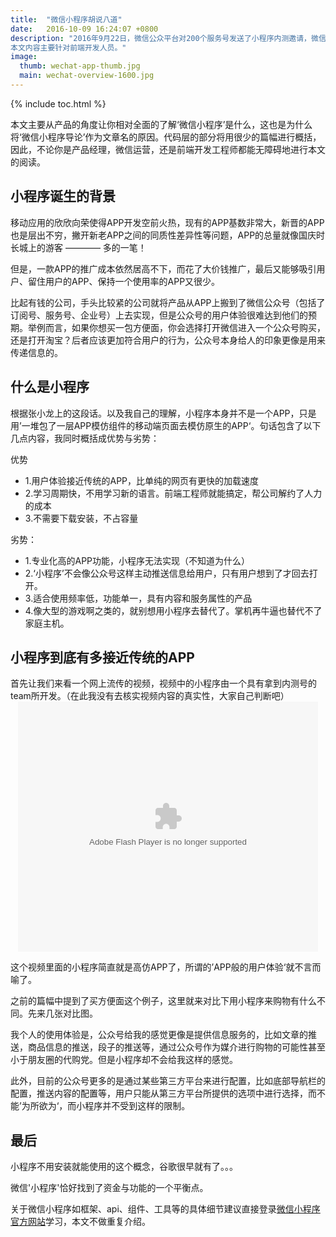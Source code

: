 ```yaml
---
title:  "微信小程序胡说八道"
date:   2016-10-09 16:24:07 +0800
description: "2016年9月22日，微信公众平台对200个服务号发送了小程序内测邀请，微信的神话是否将在此继续延续。
本文内容主要针对前端开发人员。"
image: 
  thumb: wechat-app-thumb.jpg
  main: wechat-overview-1600.jpg
---
```

{% include toc.html %}

本文主要从产品的角度让你相对全面的了解‘微信小程序’是什么，这也是为什么将‘微信小程序导论’作为文章名的原因。代码层的部分将用很少的篇幅进行概括，因此，不论你是产品经理，微信运营，还是前端开发工程师都能无障碍地进行本文的阅读。

## 小程序诞生的背景


移动应用的欣欣向荣使得APP开发空前火热，现有的APP基数非常大，新晋的APP也是层出不穷，撇开新老APP之间的同质性差异性等问题，APP的总量就像国庆时长城上的游客 ———— 多的一笔！

但是，一款APP的推广成本依然居高不下，而花了大价钱推广，最后又能够吸引用户、留住用户的APP、保持一个使用率的APP又很少。

比起有钱的公司，手头比较紧的公司就将产品从APP上搬到了微信公众号（包括了订阅号、服务号、企业号）上去实现，但是公众号的用户体验很难达到他们的预期。举例而言，如果你想买一包方便面，你会选择打开微信进入一个公众号购买，还是打开淘宝？后者应该更加符合用户的行为，公众号本身给人的印象更像是用来传递信息的。


## 什么是小程序

根据张小龙上的这段话。以及我自己的理解，小程序本身并不是一个APP，只是用’一堆包了一层APP模仿组件的移动端页面去模仿原生的APP‘。句话包含了以下几点内容，我同时概括成优势与劣势：


优势
* 1.用户体验接近传统的APP，比单纯的网页有更快的加载速度
* 2.学习周期快，不用学习新的语言。前端工程师就能搞定，帮公司解约了人力的成本
* 3.不需要下载安装，不占容量

劣势：
* 1.专业化高的APP功能，小程序无法实现（不知道为什么）
* 2.‘小程序’不会像公众号这样主动推送信息给用户，只有用户想到了才回去打开。
* 3.适合使用频率低，功能单一，具有内容和服务属性的产品
* 4.像大型的游戏啊之类的，就别想用小程序去替代了。掌机再牛逼也替代不了家庭主机。

## 小程序到底有多接近传统的APP

首先让我们来看一个网上流传的视频，视频中的小程序由一个具有拿到内测号的team所开发。（在此我没有去核实视频内容的真实性，大家自己判断吧）
<embed src='http://player.youku.com/player.php/sid/XMTczMzk4NTgwOA==/v.swf' allowFullScreen='true' quality='high' width='480' height='400' align='middle' allowScriptAccess='always' type='application/x-shockwave-flash' style="display: block;margin: 0 auto;" />

这个视频里面的小程序简直就是高仿APP了，所谓的’APP般的用户体验‘就不言而喻了。

之前的篇幅中提到了买方便面这个例子，这里就来对比下用小程序来购物有什么不同。先来几张对比图。

我个人的使用体验是，公众号给我的感觉更像是提供信息服务的，比如文章的推送，商品信息的推送，段子的推送等，通过公众号作为媒介进行购物的可能性甚至小于朋友圈的代购党。但是小程序却不会给我这样的感觉。

此外，目前的公众号更多的是通过某些第三方平台来进行配置，比如底部导航栏的配置，推送内容的配置等，用户只能从第三方平台所提供的选项中进行选择，而不能’为所欲为‘，而小程序并不受到这样的限制。



## 最后


小程序不用安装就能使用的这个概念，谷歌很早就有了。。。


微信'小程序'恰好找到了资金与功能的一个平衡点。



关于微信小程序如框架、api、组件、工具等的具体细节建议直接登录[微信小程序官方网站](http://mp.weixin.qq.com/debug/wxadoc/dev/)学习，本文不做重复介绍。





